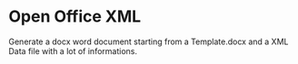# Open Office XML


Generate a docx word document starting from a Template.docx and a XML Data file with a lot of informations.
